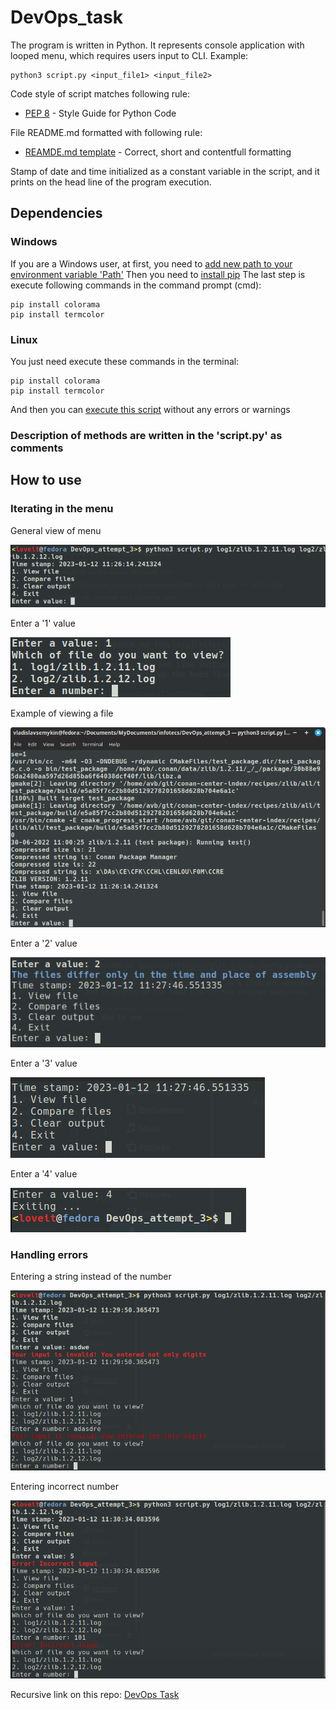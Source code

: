 # DevOps_task

The program is written in Python. It represents console application
with looped menu, which requires users input to CLI. Example:

```
python3 script.py <input_file1> <input_file2>
```

Code style of script matches following rule:

- [PEP 8](https://www.python.org/dev/peps/pep-0008/) - Style Guide for Python Code

File README.md formatted with following rule:

- [REAMDE.md template](https://gist.github.com/PurpleBooth/109311bb0361f32d87a2) - Correct, short and contentfull formatting

Stamp of date and time initialized as a constant variable in the script,
and it prints on the head line of the program execution.

## Dependencies

### Windows

If you are a Windows user, at first, you need to [add new path to your environment variable 'Path'](https://www.mathworks.com/matlabcentral/answers/94933-how-do-i-edit-my-system-path-in-windows)
Then you need to [install pip](https://www.geeksforgeeks.org/how-to-install-pip-on-windows/)
The last step is execute following commands in the command prompt (cmd):

```
pip install colorama
pip install termcolor
```

### Linux

You just need execute these commands in the terminal:

```
pip install colorama
pip install termcolor
```

And then you can [execute this script](https://github.com/ViNN280801/DevOps_infotecs_attempt3#devops_infotecs_attempt3) without any errors or warnings

### Description of methods are written in the 'script.py' as comments

## How to use

### Iterating in the menu

General view of menu

![](img/general/1.png)

Enter a '1' value

![](img/general/2.png)

Example of viewing a file

![](img/general/3.png)

Enter a '2' value

![](img/general/4.png)

Enter a '3' value

![](img/general/5.png)

Enter a '4' value

![](img/general/6.png)

### Handling errors

Entering a string instead of the number

![](img/checkings/1.png)

Entering incorrect number

![](img/checkings/2.png)

Recursive link on this repo:
[DevOps Task](https://github.com/ViNN280801/DevOps_task#devops_task)
